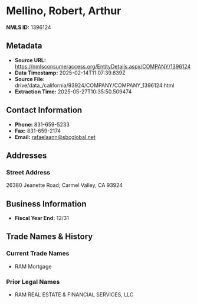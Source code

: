 # Mellino, Robert, Arthur

**NMLS ID:** 1396124

## Metadata
- **Source URL:** https://nmlsconsumeraccess.org/EntityDetails.aspx/COMPANY/1396124
- **Data Timestamp:** 2025-02-14T11:07:39.639Z
- **Source File:** drive/data_/california/93924/COMPANY/COMPANY_1396124.html
- **Extraction Time:** 2025-05-27T10:35:50.509474

## Contact Information
- **Phone:** 831-659-5233
- **Fax:** 831-659-2174
- **Email:** rafaelaann@sbcglobal.net

## Addresses
### Street Address
26380 Jeanette Road; Carmel Valley, CA 93924

## Business Information
- **Fiscal Year End:** 12/31

## Trade Names & History
### Current Trade Names
- RAM Mortgage

### Prior Legal Names
- RAM REAL ESTATE & FINANCIAL SERVICES, LLC
